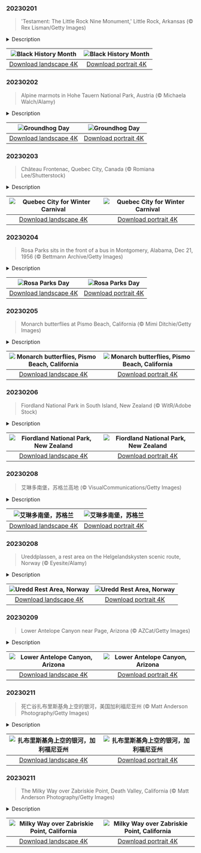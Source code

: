 

### 20230201

> 'Testament: The Little Rock Nine Monument,' Little Rock, Arkansas (© Rex Lisman/Getty Images)

<details>
<summary>Description</summary>

> They were just high school kids, named Ernest, Elizabeth, Jefferson, Terrence, Carlotta, Minnijean, Gloria, Thelma, and Melba, who made history in 1957 when they became the first Black pupils at their school, in the face of fierce opposition. We start Black History Month here in Little Rock, the state capital of Arkansas, at the Little Rock Nine Monument, named for that group of kids who played an important role in desegregating public schools. Their contributions to the civil rights movement are a moving reminder of how far we've come as a nation, and of how very different life was for Black Americans not so long ago.
> 
> 
> 
> 

</details>

| ![Black History Month](https://cn.bing.com/th?id=OHR.LittleRockNine_EN-US4940477720_UHD.jpg&pid=hp&w=400&h=224&rs=1&c=4) | ![Black History Month](https://cn.bing.com/th?id=OHR.LittleRockNine_EN-US4940477720_1080x1920.jpg&pid=hp&w=155&h=315&rs=1&c=4) |
|:---------:|:---------:|
| [Download landscape 4K](https://cn.bing.com/th?id=OHR.LittleRockNine_EN-US4940477720_UHD.jpg) | [Download portrait 4K](https://cn.bing.com/th?id=OHR.LittleRockNine_EN-US4940477720_1080x1920.jpg) |

### 20230202

> Alpine marmots in Hohe Tauern National Park, Austria (© Michaela Walch/Alamy)

<details>
<summary>Description</summary>

> Groundhog Day is a North American tradition with roots in the February 2 Candlemas observance practiced by German immigrants. The most well-known Groundhog Day celebration, in Punxsutawney, Pennsylvania, was first promoted by a local newspaper editor in 1886. Thousands of people gather in Punxsutawney each year to witness the groundhog emerge from its burrow, and more importantly, to see if the critter spots its shadow. If it does, winter will go on for six weeks, according to tradition. If it does not, spring-like conditions are said to be coming. Studies have yet to prove any link between the two events, but that hasn’t cast a shadow over this unusual tradition, which remains as popular as ever in the 21st century.
> 
> 
> 
> 

</details>

| ![Groundhog Day](https://cn.bing.com/th?id=OHR.GroundhogThree_EN-US2975789647_UHD.jpg&pid=hp&w=400&h=224&rs=1&c=4) | ![Groundhog Day](https://cn.bing.com/th?id=OHR.GroundhogThree_EN-US2975789647_1080x1920.jpg&pid=hp&w=155&h=315&rs=1&c=4) |
|:---------:|:---------:|
| [Download landscape 4K](https://cn.bing.com/th?id=OHR.GroundhogThree_EN-US2975789647_UHD.jpg) | [Download portrait 4K](https://cn.bing.com/th?id=OHR.GroundhogThree_EN-US2975789647_1080x1920.jpg) |

### 20230203

> Château Frontenac, Quebec City, Canada (© Romiana Lee/Shutterstock)

<details>
<summary>Description</summary>

> Among all the pre-Lenten celebrations that take place around the world in February, the most famous are associated with warm-weather cities like Rio and New Orleans, where revelers party in elaborate costumes during the run-up to Ash Wednesday. It's a different affair in Quebec City, Canada, pictured here, where participants in the Quebec Winter Carnival enjoy all things winter, from snow sculptures to sleigh races. This former frontier outpost, and little sister to Montreal, is known for its spirited embrace of the coldest, darkest season. So, it's no surprise that its winter festival is the biggest in the Western Hemisphere. Our homepage image shows the grandiose Château Frontenac hotel, which opened in 1893, towering over the city's historic Old Quebec neighborhood, a UNESCO World Heritage Site.
> 
> 
> 
> 

</details>

| ![Quebec City for Winter Carnival](https://cn.bing.com/th?id=OHR.QuebecFrontenac_EN-US3034032069_UHD.jpg&pid=hp&w=400&h=224&rs=1&c=4) | ![Quebec City for Winter Carnival](https://cn.bing.com/th?id=OHR.QuebecFrontenac_EN-US3034032069_1080x1920.jpg&pid=hp&w=155&h=315&rs=1&c=4) |
|:---------:|:---------:|
| [Download landscape 4K](https://cn.bing.com/th?id=OHR.QuebecFrontenac_EN-US3034032069_UHD.jpg) | [Download portrait 4K](https://cn.bing.com/th?id=OHR.QuebecFrontenac_EN-US3034032069_1080x1920.jpg) |

### 20230204

> Rosa Parks sits in the front of a bus in Montgomery, Alabama, Dec 21, 1956 (© Bettmann Archive/Getty Images)

<details>
<summary>Description</summary>

> On Dec 1, 1955, Alabama native Rosa Parks took a stand when she refused to stand. Parks rejected bus driver James F. Blake's order to vacate a seat on a Mongomery bus in favor of a white passenger and was arrested and fined for this act of civil disobedience. Parks then helped lead a boycott of Montgomery buses that lasted for over a year. The year-long protest finally ended when the US Supreme Court ruled that Alabama’s laws enforcing segregation on city buses and other modes of transportation were unconstitutional.
> 
> We're remembering Parks on the anniversary of her birth on Feb 4, 1913. Her act of defiance was a pivotal moment in the civil rights struggle. Though some tried to paint the seamstress as an accidental martyr, Parks was already involved in the movement at the time of her arrest. She later said of the incident, 'People always say that I didn't give up my seat because I was tired, but that isn't true. I was not tired physically, or no more tired than I usually was at the end of a working day. I was not old, although some people have an image of me as being old then. I was forty-two. No, the only tired I was, was tired of giving in.'
> 
> 

</details>

| ![Rosa Parks Day](https://cn.bing.com/th?id=OHR.RosaParksBus_EN-US3109740887_UHD.jpg&pid=hp&w=400&h=224&rs=1&c=4) | ![Rosa Parks Day](https://cn.bing.com/th?id=OHR.RosaParksBus_EN-US3109740887_1080x1920.jpg&pid=hp&w=155&h=315&rs=1&c=4) |
|:---------:|:---------:|
| [Download landscape 4K](https://cn.bing.com/th?id=OHR.RosaParksBus_EN-US3109740887_UHD.jpg) | [Download portrait 4K](https://cn.bing.com/th?id=OHR.RosaParksBus_EN-US3109740887_1080x1920.jpg) |

### 20230205

> Monarch butterflies at Pismo Beach, California (© Mimi Ditchie/Getty Images)

<details>
<summary>Description</summary>

> Today we're in Pismo Beach, California, to celebrate one of the best-known species of butterflies—the monarch. Western Monarch Day marks their seasonal migration to California's Central Coast from cold northern locations west of the Rocky Mountains.
> 
> A grove of eucalyptus trees at Pismo State Beach creates an optimal microclimate for the butterflies. Thousands arrive in the fall and roost through the winter until March, when they begin to fly north. After traveling a relatively short distance inland, the monarchs stop to mate and lay eggs on milkweed plants. The eggs will hatch after just a few days, eventually transforming into the next generation of adult butterflies to continue the trek. The annual cycle takes four or five generations of monarchs to complete, so the butterflies are following in the path most recently traveled by their great-grandparents (or so).
> 
> In recent years, Western monarch butterfly populations have suffered significant declines, due to climate change and loss of overwintering habitats. We can help protect and restore monarch butterflies by planting native milkweed (their primary food source) and other pollinator-friendly plants in our gardens and yards.

</details>

| ![Monarch butterflies, Pismo Beach, California](https://cn.bing.com/th?id=OHR.MonarchPismo_EN-US3162751009_UHD.jpg&pid=hp&w=400&h=224&rs=1&c=4) | ![Monarch butterflies, Pismo Beach, California](https://cn.bing.com/th?id=OHR.MonarchPismo_EN-US3162751009_1080x1920.jpg&pid=hp&w=155&h=315&rs=1&c=4) |
|:---------:|:---------:|
| [Download landscape 4K](https://cn.bing.com/th?id=OHR.MonarchPismo_EN-US3162751009_UHD.jpg) | [Download portrait 4K](https://cn.bing.com/th?id=OHR.MonarchPismo_EN-US3162751009_1080x1920.jpg) |

### 20230206

> Fiordland National Park in South Island, New Zealand (© WitR/Adobe Stock)

<details>
<summary>Description</summary>

> For Waitangi Day, we're visiting the spectacular landscape of Fiordland National Park on New Zealand's South Island. Waitangi Day is New Zealand's national day, established to commemorate the signing of the Treaty of Waitangi on February 6, 1840. The document was signed by representatives of the British Crown and some 500 Māori chiefs to establish British law on the islands. The treaty also created the framework for political relations between New Zealand's government and the Indigenous Māori people. It's considered New Zealand's founding document and a cornerstone in the country's history.
> 
> 
> 
> 

</details>

| ![Fiordland National Park, New Zealand](https://cn.bing.com/th?id=OHR.WaitangiFjordlandNP_EN-US6375624505_UHD.jpg&pid=hp&w=400&h=224&rs=1&c=4) | ![Fiordland National Park, New Zealand](https://cn.bing.com/th?id=OHR.WaitangiFjordlandNP_EN-US6375624505_1080x1920.jpg&pid=hp&w=155&h=315&rs=1&c=4) |
|:---------:|:---------:|
| [Download landscape 4K](https://cn.bing.com/th?id=OHR.WaitangiFjordlandNP_EN-US6375624505_UHD.jpg) | [Download portrait 4K](https://cn.bing.com/th?id=OHR.WaitangiFjordlandNP_EN-US6375624505_1080x1920.jpg) |

### 20230208

> 艾琳多南堡，苏格兰高地 (© VisualCommunications/Getty Images)

<details>
<summary>Description</summary>

> 艾琳多南堡坐落在苏格兰三个湖泊的交汇处，其宁静的表面下，是数个世纪的风云动荡。维京人、封建贵族和起义军来来去去，在这个苏格兰西部高地的湖滨城堡里留下了他们的足迹。
> 
> 艾琳多南城堡始建于13世纪，用来防御维京人。后来，艾琳多南城堡经历了至少四次重建。中世纪时，这座城堡大部分时间都处于麦肯齐家族及其盟友马克雷家族的掌控下。1719年詹姆斯党人叛乱期间，艾琳多南城堡被英国皇家海军的炮弹摧毁，荒废了200年。
> 
> 艾琳多南城堡位于杜伊奇湖、朗湖和阿尔什湖的交汇处。1911年，陆军中校约翰·麦克雷-吉尔斯特拉普买下它，用了20多年的时间重建城堡，并于1932年对外开放。重建时，城堡还新增了一座石桥，跨湖连接陆地，让城堡变得更加实用、美观和现代。现在，艾琳多南堡已成为苏格兰高地最受欢迎的景点之一，它的形象经常出现在包装和广告上。

</details>

| ![艾琳多南堡，苏格兰](https://cn.bing.com/th?id=OHR.EileanDonanDawn_ZH-CN0383017858_UHD.jpg&pid=hp&w=400&h=224&rs=1&c=4) | ![艾琳多南堡，苏格兰](https://cn.bing.com/th?id=OHR.EileanDonanDawn_ZH-CN0383017858_1080x1920.jpg&pid=hp&w=155&h=315&rs=1&c=4) |
|:---------:|:---------:|
| [Download landscape 4K](https://cn.bing.com/th?id=OHR.EileanDonanDawn_ZH-CN0383017858_UHD.jpg) | [Download portrait 4K](https://cn.bing.com/th?id=OHR.EileanDonanDawn_ZH-CN0383017858_1080x1920.jpg) |

### 20230208

> Ureddplassen, a rest area on the Helgelandskysten scenic route, Norway (© Eyesite/Alamy)

<details>
<summary>Description</summary>

> With sweeping views of fjords, mountains, and the sea, this is possibly one of the most beautiful places in the world to rest when you are on the road. Ureddplassen, also known as Uredd Rest Area, provides a place for respite to travelers on a section of the Helgelandskysten national scenic route in Norway. It also serves as a WWII memorial, sharing its name with a Norwegian submarine which was lost when it hit a German mine in February 1943.
> 
> With its minimalist architecture and breath-taking scenery, Ureddplassen offers a visual experience like no other. It has marble benches and steps leading out to the open sea, and a wave-shaped public restroom with frosted glass that lights up beautifully in the dark.
> 
> Since its unveiling, the rest area has quickly become a popular tourist destination. Here, visitors and locals can witness the midnight sun in summer and feast their eyes on the northern lights in winter.

</details>

| ![Uredd Rest Area, Norway](https://cn.bing.com/th?id=OHR.NorwayRestArea_EN-US3474268008_UHD.jpg&pid=hp&w=400&h=224&rs=1&c=4) | ![Uredd Rest Area, Norway](https://cn.bing.com/th?id=OHR.NorwayRestArea_EN-US3474268008_1080x1920.jpg&pid=hp&w=155&h=315&rs=1&c=4) |
|:---------:|:---------:|
| [Download landscape 4K](https://cn.bing.com/th?id=OHR.NorwayRestArea_EN-US3474268008_UHD.jpg) | [Download portrait 4K](https://cn.bing.com/th?id=OHR.NorwayRestArea_EN-US3474268008_1080x1920.jpg) |

### 20230209

> Lower Antelope Canyon near Page, Arizona (© AZCat/Getty Images)

<details>
<summary>Description</summary>

> Today we're peering up from the depths of Lower Antelope Canyon, located in Lake Powell Navajo Tribal Park near Page, Arizona. This tall, narrow channel is an entry point into Antelope Canyon, a slot canyon that was created over millions of years by flash floods carving away at the soft Navajo sandstone.
> 
> The Navajo name for Lower Antelope Canyon is Hazdistazí (spiral rock arches), but hikers have nicknamed it the Corkscrew for its twists and turns. Visitors shimmy through tight passages and climb up and down ladders to reach the bottom of the chamber. There they find themselves in an almost otherworldly environment, where sunbeams break through to the canyon floor, making the stone walls glow.
> 
> Tour guides, managed by the Navajo Nation, are mandatory for visitors to the canyon.

</details>

| ![Lower Antelope Canyon, Arizona](https://cn.bing.com/th?id=OHR.LowerAntelopeAZ_EN-US3547494170_UHD.jpg&pid=hp&w=400&h=224&rs=1&c=4) | ![Lower Antelope Canyon, Arizona](https://cn.bing.com/th?id=OHR.LowerAntelopeAZ_EN-US3547494170_1080x1920.jpg&pid=hp&w=155&h=315&rs=1&c=4) |
|:---------:|:---------:|
| [Download landscape 4K](https://cn.bing.com/th?id=OHR.LowerAntelopeAZ_EN-US3547494170_UHD.jpg) | [Download portrait 4K](https://cn.bing.com/th?id=OHR.LowerAntelopeAZ_EN-US3547494170_1080x1920.jpg) |

### 20230211

> 死亡谷扎布里斯基角上空的银河，美国加利福尼亚州 (© Matt Anderson Photography/Getty Images)

<details>
<summary>Description</summary>

> 扎布里斯基角的标志性景观是摄影师和游客一年四季蜂拥而至的原因之一。大自然在这些荒地上侵蚀了亿万年，形成了这片令人惊叹的条纹岩层。这几座山峰上的深色部分是由古代火山爆发的熔岩形成的。扎布里斯基角位于加利福尼亚州的死亡谷国家公园，是无数电影（如《斯巴达克斯》和《星球大战》）的取景地。爱尔兰摇滚乐队U2的音乐专辑《约书亚树》的封面也在这里取景。难怪死亡谷暗夜节在美国如此受欢迎。
> 
> 
> 
> 

</details>

| ![扎布里斯基角上空的银河，加利福尼亚州](https://cn.bing.com/th?id=OHR.DarkSkiesDV_ZH-CN1076500221_UHD.jpg&pid=hp&w=400&h=224&rs=1&c=4) | ![扎布里斯基角上空的银河，加利福尼亚州](https://cn.bing.com/th?id=OHR.DarkSkiesDV_ZH-CN1076500221_1080x1920.jpg&pid=hp&w=155&h=315&rs=1&c=4) |
|:---------:|:---------:|
| [Download landscape 4K](https://cn.bing.com/th?id=OHR.DarkSkiesDV_ZH-CN1076500221_UHD.jpg) | [Download portrait 4K](https://cn.bing.com/th?id=OHR.DarkSkiesDV_ZH-CN1076500221_1080x1920.jpg) |

### 20230211

> The Milky Way over Zabriskie Point, Death Valley, California (© Matt Anderson Photography/Getty Images)

<details>
<summary>Description</summary>

> This iconic view of the Milky Way from Zabriskie Point in California will draw crowds of photographers and tourists this weekend, as the Death Valley Dark Sky Festival begins. Death Valley National Park offers some of the best stargazing in the US and has been awarded the highest ‘gold tier’ rating by the International Dark-Sky Association.
> 
> The geology here is another star attraction. Zabriskie Point's terrain has played a role in movies from 'Spartacus' to 'Stars Wars' and the scenic overlook is featured on the cover of rock band U2's album 'The Joshua Tree.' Weather and water carved out these badlands over eons, resulting in colorful striped rock formations while the darker material on several peaks was formed by lava from an ancient volcanic eruption. All are best enjoyed under a stunning celestial lightshow afforded by some of the darkest night skies in the country.
> 
> 

</details>

| ![Milky Way over Zabriskie Point, California](https://cn.bing.com/th?id=OHR.DarkSkiesDV_EN-US5129041284_UHD.jpg&pid=hp&w=400&h=224&rs=1&c=4) | ![Milky Way over Zabriskie Point, California](https://cn.bing.com/th?id=OHR.DarkSkiesDV_EN-US5129041284_1080x1920.jpg&pid=hp&w=155&h=315&rs=1&c=4) |
|:---------:|:---------:|
| [Download landscape 4K](https://cn.bing.com/th?id=OHR.DarkSkiesDV_EN-US5129041284_UHD.jpg) | [Download portrait 4K](https://cn.bing.com/th?id=OHR.DarkSkiesDV_EN-US5129041284_1080x1920.jpg) |